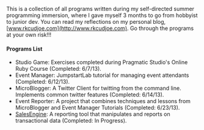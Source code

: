 This is a collection of all programs written during my self-directed summer programming immersion, where I gave myself 3 months to go from hobbyist to junior dev.
You can read my reflections on my personal blog, [www.rkcudjoe.com](http://www.rkcudjoe.com).
Go through the programs at your own risk!!!

#### Programs List
* Studio Game: Exercises completed during Pragmatic Studio's Online Ruby Course (Completed: 6/7/13).
* Event Manager: JumpstartLab tutorial for managing event attendants (Completed: 6/12/13).
* MicroBlogger: A Twitter Client for twitting from the command line. Implements common twitter features (Completed: 6/14/13).
* Event Reporter: A project that combines techniques and lessons from MicroBlogger and Event Manager Tutorials (Completed: 6/23/13).
* [SalesEngine](https://github.com/rkcudjoe/sales_engine.git): A reporting tool that manipulates and reports on transactional data (Completed: In Progress).